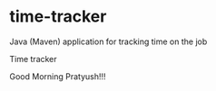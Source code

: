 # time-tracker
Java (Maven) application for tracking time on the job

Time tracker

Good Morning Pratyush!!!
